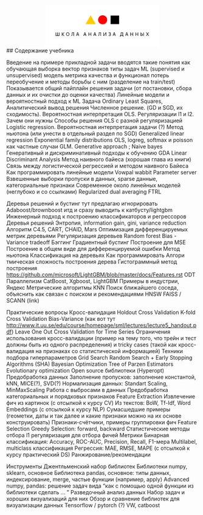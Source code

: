 <div align="center">
<img src="./imgs/shad.png"  width="300">
</div>
## Содержание учебника

Введение
 на примере прикладной задачи вводятся такие понятия как
обучающая выборка
вектор признаков
типы задач ML (supervised и unsupervised)
модель
метрика качества и функционал потерь
переобучение и методы борьбы с ним (разделение на train/test)
Показывается общий пайплайн решения задачи (от постановки, сбора данных и их очистки до оценки качества)
Линейные модели и вероятностный подход к ML
Задача Ordinary Least Squares, 
Аналитический вывод решения 
Численное решение.  (GD и SGD, их сходимость).
Вероятностная интерпретация OLS. 
Регуляризации l1 и l2. Зачем они нужны
Способы решения OLS с разной регуляризацией 
Logistic regression.
Вероятностная интерпретация задачи
(?) Метод ньютона (или унести в отдельный раздел по SGD)
Generalized linear regression
Exponential family distributions
OLS, logreg, softmax и poisson как частные случаи GLM. 
Generative approach ; Naive bayes
Генеративный и дискриминативный подходы к обучению
GDA
Linear Discriminant Analysis
Метод наивного байеса (хорошая глава из книги)
Связь между логистической регрессией и методом наивного Байеса
Как программировать линейные модели
Vowpal wabbit
Parameter server
Взвешенные выборки
пропуски в данных, sparse данные, категориальные признаки
Современное около линейных моделей (неглубоко и со ссылками)
Regularized dual averaging
FTRL

Деревья решений и бустинг 
тут предлагаю игнорировать Adaboost/brownboost итд и сразу выводить к катбусту/lightgbm
Инженерный подход к построению классификаторов и регрессоров
Деревья решений
Энтропия, information gain, gini, variance reduction
Алгоритм C4.5, CART, CHAID, Mars
Оптимизация дифференцируемых метрик деревьями
Регуляризация деревьев
Random forest
Bias - Variance tradeoff
Бэггинг
Градиентный бустинг
Построение для MSE
Построение в общем виде для дифференцируемой ошибки
Метод ньютона
Классификация на деревьях
Как программировать
Алгори    тмическая сложность построения дерева
Гистограммный метод построения https://github.com/microsoft/LightGBM/blob/master/docs/Features.rst
ODT
Параллелизм
CatBoost, Xgboost, LightGBM
Примеры в индустрии, Яндекс
Метрические алгоритмы
KNN
Поиск ближайшего соседа, объяснить как связан с поиском и рекомендациями
HNSW
FAISS / SCANN (link)
    
Практические вопросы
Кросс-валидация
Holdout Cross Validation
K-fold Cross Validation
Bias-Variance (как вот тут http://www.it.uu.se/edu/course/homepage/sml/lectures/lecture5_handout.pdf)
Leave One Out
Cross Validation for Time Series
Ограничения использования кросс-валидации (пример на тему того, что трейн и тест должны быть из одного распределения) и tricky cases (такой как кросс-валидация на признаках со статистической информацией)
Техники подбора гиперпараметров
Grid Search
Random Search + Early Stopping Algorithms (SHA)
Bayesian Optimization
Tree of Parzen Estimators
Evolutionary optimization
Open source библиотеки (Hyperopt)
Предобработка данных
Заполнение пропусков: заполнение константой, kNN, MICE(?), SVD(?)
Нормализация данных: Standart Scaling, MinMaxScaling
Работа с выбросами в данных
Предобработка категориальных и порядковых признаков
Feature Extraction
Извлечение фич из картинок (с отсылкой к курсу CV)
Из текстов: BoW, Tf-Idf, Word Embeddings (с отсылкой к курсу NLP)
Сумасшедшие примеры (геометки, даты и так далее и какие признаки можно на их основе конструировать)
Признаки-счётчики, примеры группировки фич
Feature Selection
Greedy Selection: forward, backward
Статистические методы отбора
l1 регуляризация для отбора фичей
Метрики
Бинарная классификация: Accuracy, ROC-AUC, Precision, Recall, F1-мера
Multilabel, multiclass классификация
Регрессия: MAE, RMSE, MAPE (с отсылкой к курсу практический DS)
Ранжирование/рекомендации

Инструменты
Джентльменский набор библиотек
Библиотеки numpy, sklearn, основное
Библиотека pandas, основное: типы данных, индексирование, merge, частые функции (например, apply)
Advanced numpy, pandas: решение задач вида “как с помощью одной функции из библиотеки сделать … ”
Разведочный анализ данных
Набор задач и хороших визуализаций для них 
Обзор и сравнение библиотек для визуализации данных
Tensorflow / pytorch (?)
VW, catboost
